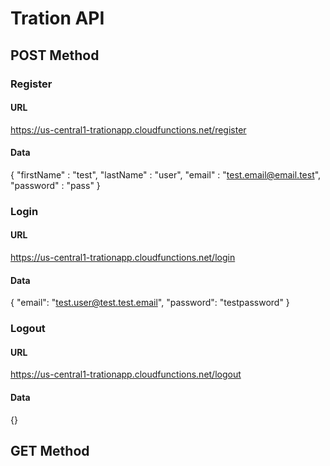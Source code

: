 # Tration API

## POST Method

### Register
#### URL
https://us-central1-trationapp.cloudfunctions.net/register

#### Data
{
	"firstName" : "test",
	"lastName" : "user",
	"email" : "test.email@email.test",
	"password" : "pass"
}

### Login
#### URL
https://us-central1-trationapp.cloudfunctions.net/login

#### Data
{
	"email": "test.user@test.test.email",
	"password": "testpassword"
}

### Logout
#### URL
https://us-central1-trationapp.cloudfunctions.net/logout

#### Data
{}

## GET Method